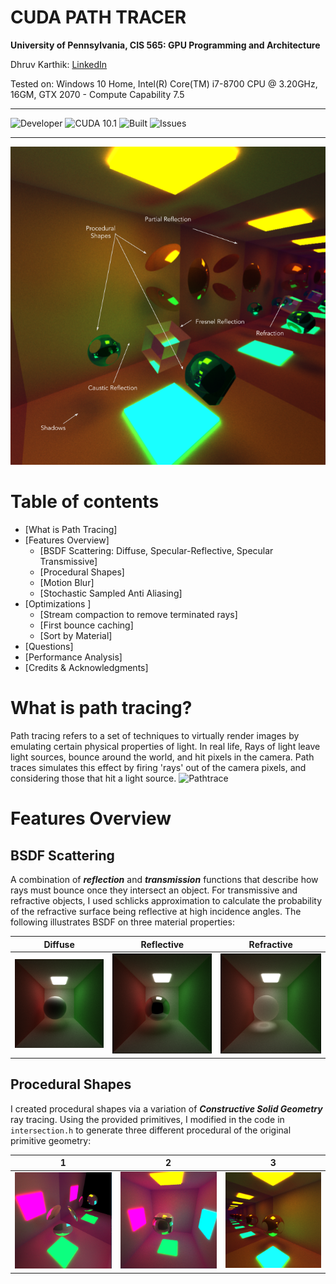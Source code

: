 
CUDA PATH TRACER
==================================================================

**University of Pennsylvania, CIS 565: GPU Programming and Architecture**

Dhruv Karthik: [LinkedIn](https://www.linkedin.com/in/dhruv_karthik/)

Tested on: Windows 10 Home, Intel(R) Core(TM) i7-8700 CPU @ 3.20GHz, 16GM, GTX 2070 - Compute Capability 7.5
____________________________________________________________________________________
![Developer](https://img.shields.io/badge/Developer-Dhruv-0f97ff.svg?style=flat) ![CUDA 10.1](https://img.shields.io/badge/CUDA-10.1-yellow.svg) ![Built](https://img.shields.io/appveyor/ci/gruntjs/grunt.svg) ![Issues](https://img.shields.io/badge/issues-none-green.svg)
____________________________________________________________________________________
<p align="center">
  <img  src="img/frontpage.png">
</p>

Table of contents
=================
   * [What is Path Tracing]
   * [Features Overview]
      * [BSDF Scattering: Diffuse, Specular-Reflective, Specular Transmissive]
      * [Procedural Shapes]
      * [Motion Blur]
      * [Stochastic Sampled Anti Aliasing]
  * [Optimizations ]
    * [Stream compaction to remove terminated rays]
    * [First bounce caching]
    * [Sort by Material]
   * [Questions]
   * [Performance Analysis]
   * [Credits & Acknowledgments]

# What is path tracing?
Path tracing refers to a set of techniques to virtually render images by emulating certain physical properties of light. In real life, Rays of light leave light sources, bounce around the world, and hit pixels in the camera. Path traces simulates this effect by firing 'rays' out of the camera pixels, and considering those that hit a light source. 
<img src="https://upload.wikimedia.org/wikipedia/commons/thumb/5/5c/Ray_trace_diagram.png/320px-Ray_trace_diagram.png"
     alt="Pathtrace" />

# Features Overview
## BSDF Scattering
A combination of ***reflection*** and ***transmission*** functions that describe how rays must bounce once they intersect an object. For transmissive and refractive objects, I used schlicks approximation to calculate the probability of the refractive surface being reflective at high incidence angles. The following illustrates BSDF on three material properties:

| Diffuse | Reflective | Refractive |
| ------------- | ----------- |----------- |
| ![](img/bsdf3.png)  | ![](img/bsdf1.png) | ![](img/bsdf2.png) |

## Procedural Shapes
I created procedural shapes via a variation of ***Constructive Solid Geometry*** ray tracing. Using the provided primitives, I modified in the code in ```intersection.h``` to generate three different procedural of the original primitive geometry:

| 1 | 2 | 3 |
| ------------- | ----------- |----------- |
| ![](img/SphereAndNotCube.PNG)  | ![](img/SphereCubeUnion.PNG) | ![](img/SphereAndCubeMatrix.PNG) |
